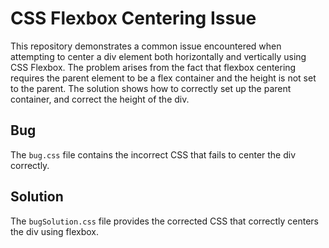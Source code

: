 # CSS Flexbox Centering Issue

This repository demonstrates a common issue encountered when attempting to center a div element both horizontally and vertically using CSS Flexbox. The problem arises from the fact that flexbox centering requires the parent element to be a flex container and the height is not set to the parent.  The solution shows how to correctly set up the parent container, and correct the height of the div. 

## Bug

The `bug.css` file contains the incorrect CSS that fails to center the div correctly.

## Solution

The `bugSolution.css` file provides the corrected CSS that correctly centers the div using flexbox. 